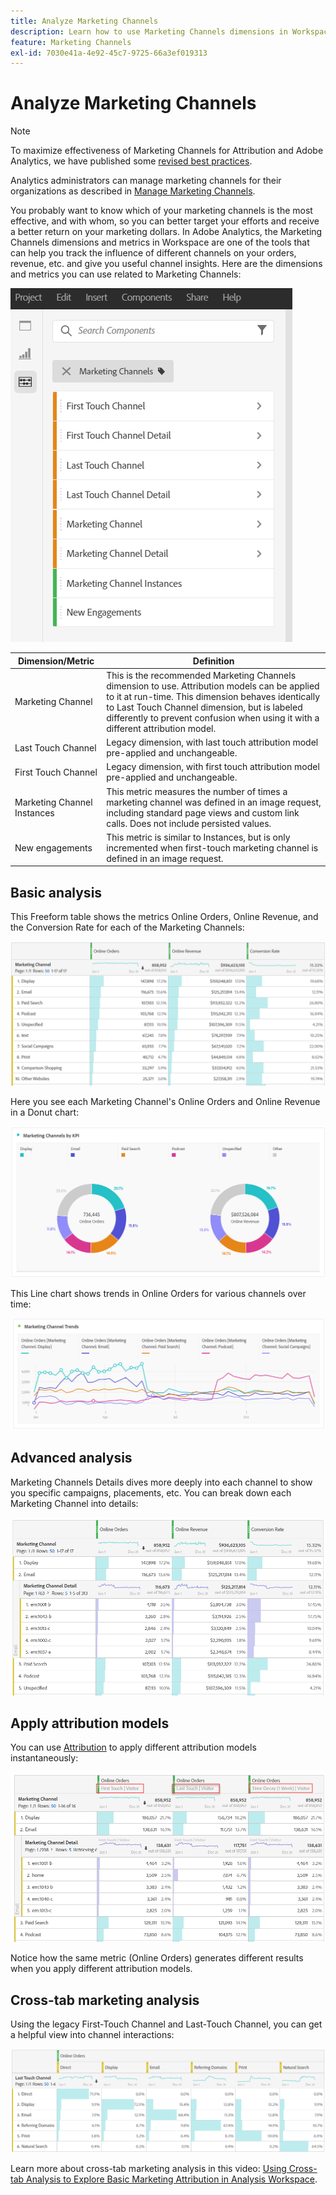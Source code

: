 ```yaml
---
title: Analyze Marketing Channels
description: Learn how to use Marketing Channels dimensions in Workspace.
feature: Marketing Channels
exl-id: 7030e41a-4e92-45c7-9725-66a3ef019313
---
```

# Analyze Marketing Channels

>[!NOTE]
>
>To maximize effectiveness of Marketing Channels for Attribution and Adobe Analytics, we have published some [revised best practices](/help/components/c-marketing-channels/mchannel-best-practices.md).
>
>Analytics administrators can manage marketing channels for their organizations as described in [Manage Marketing Channels](/help/admin/tools/manage-rs/edit-settings/marketing-channels/c-channels.md).

You probably want to know which of your marketing channels is the most effective, and with whom, so you can better target your efforts and receive a better return on your marketing dollars. In Adobe Analytics, the Marketing Channels dimensions and metrics in Workspace are one of the tools that can help you track the influence of different channels on your orders, revenue, etc. and give you useful channel insights. Here are the dimensions and metrics you can use related to Marketing Channels:

![](assets/mc-dims.png)

| Dimension/Metric | Definition |
| --- | --- |
| Marketing Channel |This is the recommended Marketing Channels dimension to use. Attribution models can be applied to it at run-time. This dimension behaves identically to Last Touch Channel dimension, but is labeled differently to prevent confusion when using it with a different attribution model.|
| Last Touch Channel | Legacy dimension, with last touch attribution model pre-applied and unchangeable. |
| First Touch Channel | Legacy dimension, with first touch attribution model pre-applied and unchangeable. |
| Marketing Channel Instances | This metric measures the number of times a marketing channel was defined in an image request, including standard page views and custom link calls. Does not include persisted values. |
| New engagements | This metric is similar to Instances, but is only incremented when first-touch marketing channel is defined in an image request. |

## Basic analysis

This Freeform table shows the metrics Online Orders, Online Revenue, and the Conversion Rate for each of the Marketing Channels:

![](assets/mc-viz1.png)

Here you see each Marketing Channel's Online Orders and Online Revenue in a Donut chart:

![](assets/mc-viz2.png)

This Line chart shows trends in Online Orders for various channels over time:

![](assets/mc-viz3.png)

## Advanced analysis

Marketing Channels Details dives more deeply into each channel to show you specific campaigns, placements, etc. You can break down each Marketing Channel into details:

![](assets/mc-viz4.png)

## Apply attribution models

You can use [Attribution](/help/analyze/analysis-workspace/attribution/overview.md) to apply different attribution models instantaneously:

![](assets/mc-viz5.png)

Notice how the same metric (Online Orders) generates different results when you apply different attribution models.

## Cross-tab marketing analysis

Using the legacy First-Touch Channel and Last-Touch Channel, you can get a helpful view into channel interactions:

![](assets/mc-viz6.png)

Learn more about cross-tab marketing analysis in this video: [Using Cross-tab Analysis to Explore Basic Marketing Attribution in Analysis Workspace](https://experienceleague.adobe.com/docs/analytics-learn/tutorials/analysis-workspace/attribution-iq/using-cross-tab-analysis-to-explore-basic-marketing-attribution-in-analysis-workspace.html).
